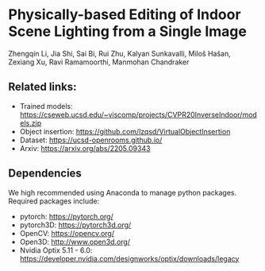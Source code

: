 # Physically-based Editing of Indoor Scene Lighting from a Single Image

Zhengqin Li, Jia Shi, Sai Bi, Rui Zhu, Kalyan Sunkavalli, Miloš Hašan, Zexiang Xu, Ravi Ramamoorthi, Manmohan Chandraker


## Related links:
* Trained models: https://cseweb.ucsd.edu/~viscomp/projects/CVPR20InverseIndoor/models.zip
* Object insertion: https://github.com/lzqsd/VirtualObjectInsertion
* Dataset: https://ucsd-openrooms.github.io/ 
* Arxiv: https://arxiv.org/abs/2205.09343

## Dependencies
We high recommended using Anaconda to manage python packages. Required packages include:
* pytorch: https://pytorch.org/
* pytorch3D: https://pytorch3d.org/
* OpenCV: https://opencv.org/
* Open3D: http://www.open3d.org/
* Nvidia Optix 5.11 - 6.0: https://developer.nvidia.com/designworks/optix/downloads/legacy



